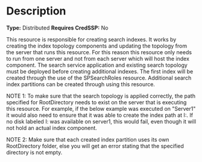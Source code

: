# Description

**Type:** Distributed
**Requires CredSSP:** No

This resource is responsible for creating search indexes. It works by creating
the index topology components and updating the topology from the server that
runs this resource. For this reason this resource only needs to run from one
server and not from each server which will host the index component. The
search service application and existing search topology must be deployed
before creating additional indexes. The first index will be created through
the use of the SPSearchRoles resource. Additional search index partitions can
be created through using this resource.

NOTE 1:
To make sure that the search topology is applied correctly, the path specified
for RootDirectory needs to exist on the server that is executing this resource.
For example, if the below example was executed on "Server1" it would also need
to ensure that it was able to create the index path at I:\. If no disk labeled
I: was available on server1, this would fail, even though it will not hold an
actual index component.

NOTE 2:
Make sure that each created index partition uses its own RootDirectory folder,
else you will get an error stating that the specified directory is not empty.
